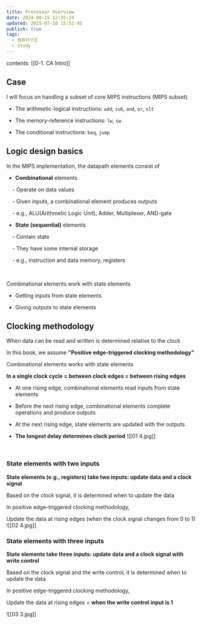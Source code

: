 ```yaml
---
title: Processor Overview
date: 2024-08-15 12:35:24
updated: 2025-07-10 15:52:45
publish: true
tags:
  - 컴퓨터구조
  - study
---
```

contents: [[0-1. CA Intro]]

## Case

I will focus on handling a subset of core MIPS instructions (MIPS subset)

- The arithmetic-logical instructions: `add`, `sub`, `and`, `or`, `slt`

- The memory-reference instructions: `lw`, `sw`

- The conditional instructions: `beq`, `jump`

  

## Logic design basics

In the MIPS implementation, the datapath elements consist of

- **Combinational** elements

    - Operate on data values

    - Given inputs, a combinational element produces outputs

    - e.g., ALU(Arithmetic Logic Unit), Adder, Multiplexer, AND-gate

- **State (sequential)** elements

    - Contain state

    - They have some internal storage

    - e.g., instruction and data memory, registers

</br>

  

Combinational elements work with state elements

- Getting inputs from state elements

- Giving outputs to state elements

  

## Clocking methodology

When data can be read and written is determined relative to the clock </br>

In this book, we assume **"Positive edge-triggered clocking methodology"**

  

Combinational elements works with state elements </br>

**In a single clock cycle = between clock edges = between rising edges**

- At one rising edge, combinational elements read inputs from state elements

- Before the next rising edge, combinational elements complete operations and produce outputs

- At the next rising edge, state elements are updated with the outputs

- **The longest delay determines clock period**
![[01 4.jpg]]


</br>

  

### State elements with two inputs

**State elements (e.g., registers) take two inputs: update data and a clock signal** </br>

Based on the clock signal, it is determined when to update the data

  

In positive edge-triggered clocking methodology, </br>

Update the data at rising edges (when the clock signal changes from 0 to 1)
![[02 4.jpg]]
</br>

  

### State elements with three inputs

**State elements take three inputs: update data and a clock signal with write control** </br>

Based on the clock signal and the write control, it is determined when to update the data

  

In positive edge-triggered clocking methodology, </br>

Update the data at rising edges + **when the write control input is 1**

![[03 3.jpg]]